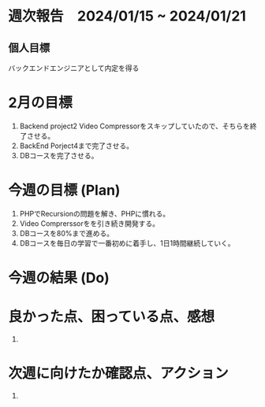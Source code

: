# 週次報告　2024/01/15 ~ 2024/01/21

## 個人目標
バックエンドエンジニアとして内定を得る


# 2月の目標
1. Backend project2 Video Compressorをスキップしていたので、そちらを終了させる。
2. BackEnd Porject4まで完了させる。
3. DBコースを完了させる。

# 今週の目標 (Plan)
1. PHPでRecursionの問題を解き、PHPに慣れる。
2. Video Comprerssorをを引き続き開発する。
3. DBコースを80%まで進める。
4. DBコースを毎日の学習で一番初めに着手し、1日1時間継続していく。


# 今週の結果 (Do)


# 良かった点、困っている点、感想
1.

# 次週に向けたか確認点、アクション
1.
